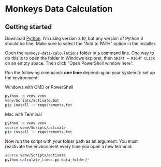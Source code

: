 # Monkeys Data Calculation

## Getting started
Download [Python](https://www.python.org/downloads/). I'm using version 3.10, but any version of Python 3 should be fine. Make sure to select the "Add to PATH" option in the installer.

Open the `monkeys-data-calculations` folder in a command line. One way to do this is to open the folder in Windows explorer, then `SHIFT + RIGHT CLICK` on an empty space. Then click "Open PowerShell window here".

Run the following commands **one time** depending on your system to set up the environment:

Windows with CMD or PowerShell
```bash
python -m venv venv
venv/Scripts/activate.bat
pip install -r requirements.txt
```

Mac with Terminal
```bash
python -m venv venv
source venv/Scripts/activate
pip install -r requirements.txt
```

Now run the script with your folder path as an argument. You must reactivate the environment every time you open a new terminal:
```bash
source venv/Scripts/activate
python calculate_times.py data_folder/*
```
